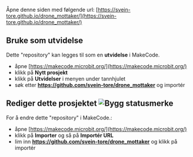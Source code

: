 
Åpne denne siden med følgende url:    [https://svein-tore.github.io/drone_mottaker/](https://svein-tore.github.io/drone_mottaker/)

## Bruke som utvidelse

Dette "repository" kan legges til som en **utvidelse** i MakeCode.

* åpne [https://makecode.microbit.org/](https://makecode.microbit.org/)
* klikk på **Nytt prosjekt**
* klikk på **Utvidelser** i menyen under tannhjulet
* søk etter **https://github.com/svein-tore/drone_mottaker** og importér

## Rediger dette prosjektet ![Bygg statusmerke](https://github.com/svein-tore/drone_mottaker/workflows/MakeCode/badge.svg)

For å endre dette "repository" i MakeCode.:

* åpne [https://makecode.microbit.org/](https://makecode.microbit.org/)
* klikk på **Importer** og så på **Importér URL**
* lim inn **https://github.com/svein-tore/drone_mottaker** og klikk på importér


